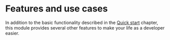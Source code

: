 # Features and use cases

In addition to the basic functionality described in the [Quick start](../01_introduction/02_quick-start.md) chapter, this module provides several other features to make your life as a developer easier.
